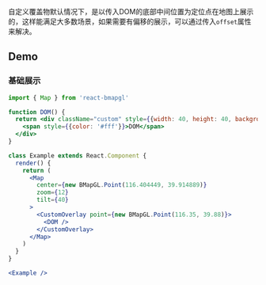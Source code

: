 自定义覆盖物默认情况下，是以传入DOM的底部中间位置为定位点在地图上展示的，这样能满足大多数场景，如果需要有偏移的展示，可以通过传入`offset`属性来解决。

## Demo

### 基础展示
```jsx
import { Map } from 'react-bmapgl'

function DOM() {
  return <div className="custom" style={{width: 40, height: 40, background: 'rgba(222, 0, 0, 0.8)'}}>
    <span style={{color: '#fff'}}>DOM</span>
  </div>
}

class Example extends React.Component {
  render() {
    return (
      <Map
        center={new BMapGL.Point(116.404449, 39.914889)}
        zoom={12}
        tilt={40}
      >
        <CustomOverlay point={new BMapGL.Point(116.35, 39.88)}>
          <DOM />
        </CustomOverlay>
      </Map>
    )
  }
}

<Example />
```